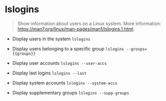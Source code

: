 # lslogins
> Show information about users on a Linux system.
> More information: <https://man7.org/linux/man-pages/man1/lslogins.1.html>.

- Display users in the system
`lslogins`

- Display users belonging to a specific group
`lslogins --groups={{groups}}`

- Display user accounts
`lslogins --user-accs`

- Display last logins
`lslogins --last`

- Display system accounts
`lslogins --system-accs`

- Display supplementary groups
`lslogins --supp-groups`

